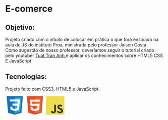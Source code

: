 # E-comerce
<h2 id="objetivo">Objetivo:</h2>
<p>
Projeto criado com o intuito de colocar em prática o que fora ensinado na aula de JS do instituto Proa, ministrada pelo professor Jaison Costa <br>
 Como sugestão de nosso professor, deveríamos seguir o tutorial criado pelo youtuber <a href="https://www.youtube.com/watch?v=gWAV3HmWjmY">Tuat Tran Anh </a> e aplicar os conhecimentos sobre HTML5 CSS E JavaScript
</p>
<h2 id="tecnologias">Tecnologias:</h2>
<p>
Projeto feito com CSS3, HTML5 e JavaScript.
</p>
<img alt="CSS" src="https://github.com/devicons/devicon/raw/master/icons/css3/css3-original.svg" width="60" height="60"  /> <img alt="HTML" src="https://github.com/devicons/devicon/raw/master/icons/html5/html5-original.svg" width="60" height="60" />
<img alt="JS" src="https://github.com/devicons/devicon/raw/master/icons/javascript/javascript-original.svg"  width="60" height="60"/>

